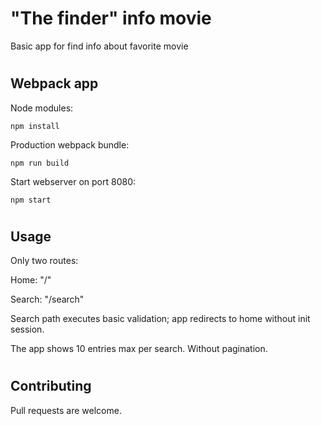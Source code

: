 # "The finder" info movie
Basic app for find info about favorite movie

#

## Webpack app
Node modules:
```
npm install
```


Production webpack bundle:
```
npm run build
```


Start webserver on port 8080:
```
npm start
```

#
## Usage
Only two routes:

Home: "/"


Search: "/search"


Search path executes basic validation;
app redirects to home without init session.

The app shows 10 entries max per search. Without pagination.

#
## Contributing
Pull requests are welcome.
